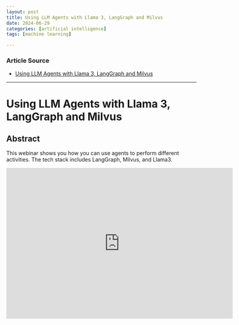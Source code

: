 ```yaml
---
layout: post
title: Using LLM Agents with Llama 3, LangGraph and Milvus
date: 2024-06-29
categories: [artificial intelligence]
tags: [machine learning]

---
```


### Article Source


* [Using LLM Agents with Llama 3, LangGraph and Milvus](https://www.youtube.com/watch?v=zULKPrekNhQ)

---


# Using LLM Agents with Llama 3, LangGraph and Milvus

## Abstract

This webinar shows you how you can use agents to perform different activities. The tech stack includes LangGraph, Milvus, and Llama3. 

<iframe width="600" height="400" src="https://www.youtube.com/embed/zULKPrekNhQ?si=y4KBjBvJdMIHHEzG" title="YouTube video player" frameborder="0" allow="accelerometer; autoplay; clipboard-write; encrypted-media; gyroscope; picture-in-picture; web-share" referrerpolicy="strict-origin-when-cross-origin" allowfullscreen></iframe>